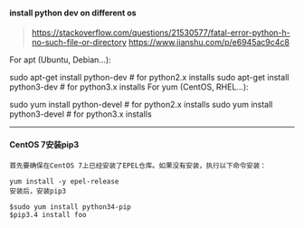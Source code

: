 #### install python dev on different os
> https://stackoverflow.com/questions/21530577/fatal-error-python-h-no-such-file-or-directory
> https://www.jianshu.com/p/e6945ac9c4c8

For apt (Ubuntu, Debian...):

sudo apt-get install python-dev   # for python2.x installs
sudo apt-get install python3-dev  # for python3.x installs
For yum (CentOS, RHEL...):

sudo yum install python-devel   # for python2.x installs
sudo yum install python3-devel   # for python3.x installs

---

#### CentOS 7安装pip3
```
首先要确保在CentOS 7上已经安装了EPEL仓库。如果没有安装，执行以下命令安装：

yum install -y epel-release
安装后，安装pip3

$sudo yum install python34-pip
$pip3.4 install foo
```
